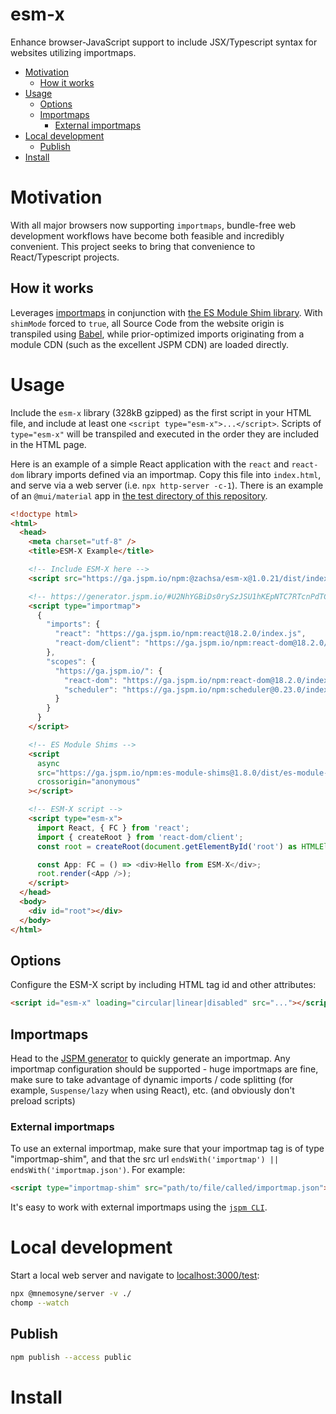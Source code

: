 # esm-x

Enhance browser-JavaScript support to include JSX/Typescript syntax for websites utilizing importmaps.

<!-- START doctoc generated TOC please keep comment here to allow auto update -->
<!-- DON'T EDIT THIS SECTION, INSTEAD RE-RUN doctoc TO UPDATE -->

- [Motivation](#motivation)
  - [How it works](#how-it-works)
- [Usage](#usage)
  - [Options](#options)
  - [Importmaps](#importmaps)
    - [External importmaps](#external-importmaps)
- [Local development](#local-development)
  - [Publish](#publish)
- [Install](#install)

<!-- END doctoc generated TOC please keep comment here to allow auto update -->

# Motivation

With all major browsers now supporting `importmaps`, bundle-free web development workflows have become both feasible and incredibly convenient. This project seeks to bring that convenience to React/Typescript projects.

## How it works

Leverages [importmaps](https://github.com/WICG/import-maps) in conjunction with [the ES Module Shim library](https://github.com/guybedford/es-module-shims). With `shimMode` forced to `true`, all Source Code from the website origin is transpiled using [Babel](https://babeljs.io/), while prior-optimized imports originating from a module CDN (such as the excellent JSPM CDN) are loaded directly.

# Usage

Include the `esm-x` library (328kB gzipped) as the first script in your HTML file, and include at least one `<script type="esm-x">...</script>`. Scripts of `type="esm-x"` will be transpiled and executed in the order they are included in the HTML page.

Here is an example of a simple React application with the `react` and `react-dom` library imports defined via an importmap. Copy this file into `index.html`, and serve via a web server (i.e. `npx http-server -c-1`). There is an example of an `@mui/material` app in [the test directory of this repository](/test/).

```html
<!doctype html>
<html>
  <head>
    <meta charset="utf-8" />
    <title>ESM-X Example</title>

    <!-- Include ESM-X here -->
    <script src="https://ga.jspm.io/npm:@zachsa/esm-x@1.0.21/dist/index.js"></script>

    <!-- https://generator.jspm.io/#U2NhYGBiDs0rySzJSU1hKEpNTC7RTcnPdTC00DPSM9BPzslMzSuBiEPFAIy0jtgzAA -->
    <script type="importmap">
      {
        "imports": {
          "react": "https://ga.jspm.io/npm:react@18.2.0/index.js",
          "react-dom/client": "https://ga.jspm.io/npm:react-dom@18.2.0/client.js"
        },
        "scopes": {
          "https://ga.jspm.io/": {
            "react-dom": "https://ga.jspm.io/npm:react-dom@18.2.0/index.js",
            "scheduler": "https://ga.jspm.io/npm:scheduler@0.23.0/index.js"
          }
        }
      }
    </script>

    <!-- ES Module Shims -->
    <script
      async
      src="https://ga.jspm.io/npm:es-module-shims@1.8.0/dist/es-module-shims.js"
      crossorigin="anonymous"
    ></script>

    <!-- ESM-X script -->
    <script type="esm-x">
      import React, { FC } from 'react';
      import { createRoot } from 'react-dom/client';
      const root = createRoot(document.getElementById('root') as HTMLElement);

      const App: FC = () => <div>Hello from ESM-X</div>;
      root.render(<App />);
    </script>
  </head>
  <body>
    <div id="root"></div>
  </body>
</html>
```

## Options
Configure the ESM-X script by including HTML tag id and other attributes:

```html
<script id="esm-x" loading="circular|linear|disabled" src="..."></script>
```

## Importmaps

Head to the [JSPM generator](https://generator.jspm.io/) to quickly generate an importmap. Any importmap configuration should be supported - huge importmaps are fine, make sure to take advantage of dynamic imports / code splitting (for example, `Suspense/lazy` when using React), etc. (and obviously don't preload scripts)

### External importmaps
To use an external importmap, make sure that your importmap tag is of type "importmap-shim", and that the src url `endsWith('importmap') || endsWith('importmap.json')`. For example:

```html
<script type="importmap-shim" src="path/to/file/called/importmap.json"></script>
```

It's easy to work with external importmaps using the [`jspm CLI`](https://jspm.org/docs/jspm-cli/stable/).

# Local development

Start a local web server and navigate to [localhost:3000/test](http://localhost:3000/test):

```sh
npx @mnemosyne/server -v ./
chomp --watch
```

## Publish

```sh
npm publish --access public
```

# Install
